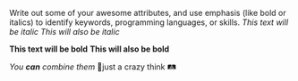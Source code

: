 Write out some of your awesome attributes, and use emphasis (like bold or italics) to identify keywords, programming languages, or skills. 
*This text will be italic*
_This will also be italic_

**This text will be bold**
__This will also be bold__

_You **can** combine them_
🌠just a crazy think 🛤️
